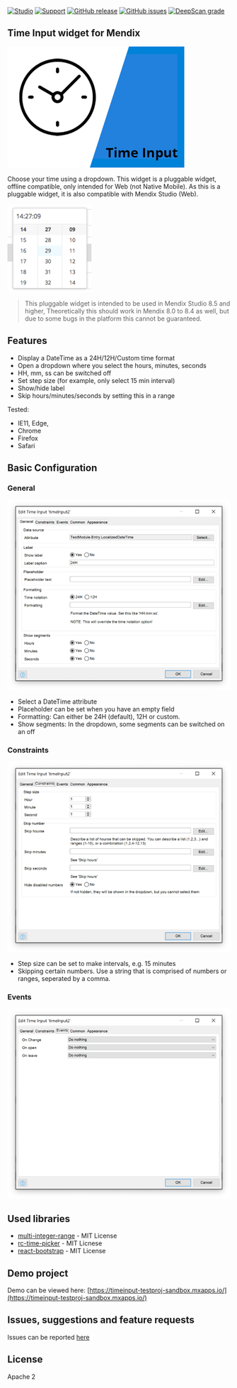 [![Studio](https://img.shields.io/badge/Studio%20version-8.5%2B-blue.svg)](https://appstore.home.mendix.com/link/modeler/)
[![Support](https://img.shields.io/badge/Support-Community%20(no%20active%20support)-orange.svg)](https://docs.mendix.com/developerportal/app-store/app-store-content-support)
[![GitHub release](https://img.shields.io/github/release/JelteMX/mendix-time-input)](https://github.com/JelteMX/mendix-time-input/releases/latest)
[![GitHub issues](https://img.shields.io/github/issues/JelteMX/mendix-time-input)](https://github.com/JelteMX/mendix-time-input/issues)
[![DeepScan grade](https://deepscan.io/api/teams/7221/projects/9643/branches/127915/badge/grade.svg)](https://deepscan.io/dashboard#view=project&tid=7221&pid=9643&bid=127915)

## Time Input widget for Mendix

![AppStore](/assets/AppStoreIcon.png)

Choose your time using a dropdown. This widget is a pluggable widget, offline compatible, only intended for Web (not Native Mobile). As this is a pluggable widget, it is also compatible with Mendix Studio (Web).

![screenshot](/assets/dropdown.png)

> This pluggable widget is intended to be used in Mendix Studio 8.5 and higher, Theoretically this should work in Mendix 8.0 to 8.4 as well, but due to some bugs in the platform this cannot be guaranteed.

## Features

- Display a DateTime as a 24H/12H/Custom time format
- Open a dropdown where you select the hours, minutes, seconds
- HH, mm, ss can be switched off
- Set step size (for example, only select 15 min interval)
- Show/hide label
- Skip hours/minutes/seconds by setting this in a range

Tested:

- IE11, Edge,
- Chrome
- Firefox
- Safari

## Basic Configuration

### General

![settings](/assets/settings1.png)

- Select a DateTime attribute
- Placeholder can be set when you have an empty field
- Formatting: Can either be 24H (default), 12H or custom.
- Show segments: In the dropdown, some segments can be switched on an off

### Constraints

![settings](/assets/settings2.png)

- Step size can be set to make intervals, e.g. 15 minutes
- Skipping certain numbers. Use a string that is comprised of numbers or ranges, seperated by a comma.

### Events

![settings](/assets/settings3.png)

## Used libraries

- [multi-integer-range](https://www.npmjs.com/package/multi-integer-range) - MIT License
- [rc-time-picker](https://www.npmjs.com/package/rc-time-picker) - MIT Licnese
- [react-bootstrap](https://www.npmjs.com/package/react-bootstrap/v/0.33.1) - MIT License

## Demo project

Demo can be viewed here: [https://timeinput-testproj-sandbox.mxapps.io/](https://timeinput-testproj-sandbox.mxapps.io/)

## Issues, suggestions and feature requests

Issues can be reported [here](https://github.com/JelteMX/mendix-time-input/issues)

## License

Apache 2
